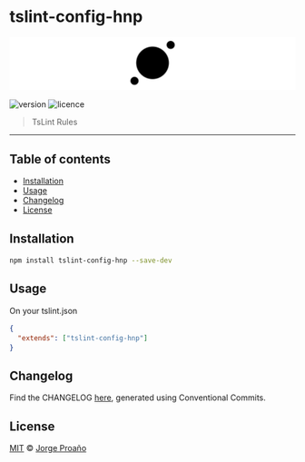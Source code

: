 # tslint-config-hnp

![hero](https://raw.githubusercontent.com/MechanicalHuman/hnp-utilities/master/hero.png)

![version](https://img.shields.io/npm/v/tslint-config-hnp.svg)
![licence](https://img.shields.io/npm/l/tslint-config-hnp.svg)

> TsLint Rules

---

## Table of contents

-   [Installation](#installation)
-   [Usage](#usage)
-   [Changelog](#changelog)
-   [License](#license)

## Installation

```sh
npm install tslint-config-hnp --save-dev
```

## Usage

On your tslint.json

```json
{
  "extends": ["tslint-config-hnp"]
}

```

## Changelog

Find the CHANGELOG [here](CHANGELOG.md), generated using Conventional Commits.

## License

[MIT](LICENSE) © [Jorge Proaño](https://www.hidden-node-problem.com)
